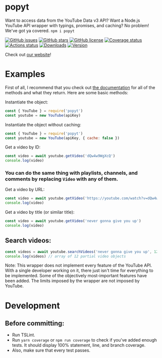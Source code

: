 # popyt
Want to access data from the YouTube Data v3 API? Want a Node.js YouTube API wrapper with typings, promises, and caching? No problem! We've got ya covered. `npm i popyt`

[![GitHub issues](https://img.shields.io/github/issues/jasonhaxstuff/popyt.svg)](https://github.com/jasonhaxstuff/popyt/issues)
[![GitHub stars](https://img.shields.io/github/stars/jasonhaxstuff/popyt.svg)](https://github.com/jasonhaxstuff/popyt/stargazers)
[![GitHub license](https://img.shields.io/github/license/jasonhaxstuff/popyt.svg)](https://github.com/jasonhaxstuff/popyt/blob/master/LICENSE)
[![Coverage status](https://coveralls.io/repos/github/jasonhaxstuff/popyt/badge.svg?branch=master)](https://coveralls.io/github/jasonhaxstuff/popyt?branch=master)
[![Actions status](https://github.com/jasonhaxstuff/popyt/workflows/CI/badge.svg)](https://github.com/jasonhaxstuff/popyt/actions)
[![Downloads](https://img.shields.io/npm/dt/popyt.svg)](https://www.npmjs.com/package/popyt)
[![Version](https://img.shields.io/npm/v/popyt.svg)](https://www.npmjs.com/package/popyt)

Check out [our website](https://bbothell.me/popyt)!

# Examples
First of all, I recommend that you check out [the documentation](https://bbothell.me/popyt/docs) for all of the methods and what they return. Here are some basic methods:

Instantiate the object:

```js
const { YouTube } = require('popyt')
const youtube = new YouTube(apiKey)
```

Instantiate the object without caching:

```js
const { YouTube } = require('popyt')
const youtube = new YouTube(apiKey, { cache: false })
```

Get a video by ID:

```js
const video = await youtube.getVideo('dQw4w9WgXcQ')
console.log(video)
```

### You can do the same thing with playlists, channels, and comments by replacing `Video` with any of them. ###

Get a video by URL:

```js
const video = await youtube.getVideo('https://youtube.com/watch?v=dQw4w9WgXcQ')
console.log(video)
```

Get a video by title (or similar title):

```js
const video = await youtube.getVideo('never gonna give you up')
console.log(video)
```

## Search videos:

```js
const videos = await youtube.searchVideos('never gonna give you up', 12)
console.log(videos) // array of 12 partial video objects
```

Note: This wrapper does not implement every feature of the YouTube API. With a single developer working on it, there just isn't time for everything to be implemented. Some of the objectively most-important features have been added. The limits imposed by the wrapper are not imposed by YouTube.

# Development
## Before committing:

* Run TSLint.
* Run `yarn coverage` or `npm run coverage` to check if you've added enough tests. It should display 100% statement, line, and branch coverage.
* Also, make sure that every test passes.
